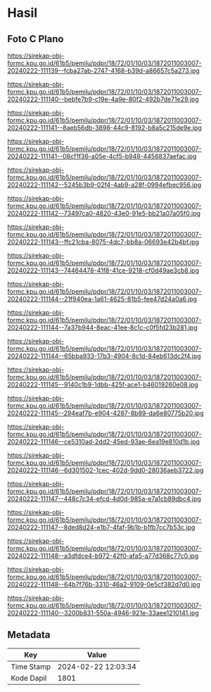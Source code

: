 # Hasil

## Foto C Plano

https://sirekap-obj-formc.kpu.go.id/61b5/pemilu/pdpr/18/72/01/10/03/1872011003007-20240222-111139--fcba27ab-2747-4168-b39d-a86657c5a273.jpg

https://sirekap-obj-formc.kpu.go.id/61b5/pemilu/pdpr/18/72/01/10/03/1872011003007-20240222-111140--bebfe7b9-c19e-4a9e-80f2-492b7de71e29.jpg

https://sirekap-obj-formc.kpu.go.id/61b5/pemilu/pdpr/18/72/01/10/03/1872011003007-20240222-111141--8aeb56db-3898-44c9-8192-b8a5c215de9e.jpg

https://sirekap-obj-formc.kpu.go.id/61b5/pemilu/pdpr/18/72/01/10/03/1872011003007-20240222-111141--08cf1f36-a05e-4cf5-b948-4456837aefac.jpg

https://sirekap-obj-formc.kpu.go.id/61b5/pemilu/pdpr/18/72/01/10/03/1872011003007-20240222-111142--5245b3b9-02f4-4ab9-a28f-0994efbec956.jpg

https://sirekap-obj-formc.kpu.go.id/61b5/pemilu/pdpr/18/72/01/10/03/1872011003007-20240222-111142--73497ca0-4820-43e0-91e5-bb21a07a05f0.jpg

https://sirekap-obj-formc.kpu.go.id/61b5/pemilu/pdpr/18/72/01/10/03/1872011003007-20240222-111143--ffc21cba-8075-4dc7-bb8a-06693e42b4bf.jpg

https://sirekap-obj-formc.kpu.go.id/61b5/pemilu/pdpr/18/72/01/10/03/1872011003007-20240222-111143--74464478-41f8-41ce-9218-cf0d49ae3cb8.jpg

https://sirekap-obj-formc.kpu.go.id/61b5/pemilu/pdpr/18/72/01/10/03/1872011003007-20240222-111144--21f940ea-1a61-4625-81b5-fee47d24a0a6.jpg

https://sirekap-obj-formc.kpu.go.id/61b5/pemilu/pdpr/18/72/01/10/03/1872011003007-20240222-111144--7a37b944-8eac-41ee-8c1c-c0f5fd23b281.jpg

https://sirekap-obj-formc.kpu.go.id/61b5/pemilu/pdpr/18/72/01/10/03/1872011003007-20240222-111144--65bba933-17b3-4904-8c1d-84eb613dc2f4.jpg

https://sirekap-obj-formc.kpu.go.id/61b5/pemilu/pdpr/18/72/01/10/03/1872011003007-20240222-111145--9140c1b9-1dbb-425f-ace1-b46019260e08.jpg

https://sirekap-obj-formc.kpu.go.id/61b5/pemilu/pdpr/18/72/01/10/03/1872011003007-20240222-111145--294eaf7b-e904-4287-8b89-da6e80775b20.jpg

https://sirekap-obj-formc.kpu.go.id/61b5/pemilu/pdpr/18/72/01/10/03/1872011003007-20240222-111146--ce5310ad-2dd2-45ed-93ae-6ea19e810d1b.jpg

https://sirekap-obj-formc.kpu.go.id/61b5/pemilu/pdpr/18/72/01/10/03/1872011003007-20240222-111146--6d301502-1cec-402d-9dd0-28036aeb3722.jpg

https://sirekap-obj-formc.kpu.go.id/61b5/pemilu/pdpr/18/72/01/10/03/1872011003007-20240222-111147--448c7c34-efcd-4d0d-985a-e7a1cb89dbc4.jpg

https://sirekap-obj-formc.kpu.go.id/61b5/pemilu/pdpr/18/72/01/10/03/1872011003007-20240222-111147--8ded8d24-e1b7-4faf-9b1b-b1fb7cc7b53c.jpg

https://sirekap-obj-formc.kpu.go.id/61b5/pemilu/pdpr/18/72/01/10/03/1872011003007-20240222-111148--a3dfdce4-b972-42f0-afa5-a77d368c77c0.jpg

https://sirekap-obj-formc.kpu.go.id/61b5/pemilu/pdpr/18/72/01/10/03/1872011003007-20240222-111148--64b7f76b-3310-46a2-9109-0e5cf382d7d0.jpg

https://sirekap-obj-formc.kpu.go.id/61b5/pemilu/pdpr/18/72/01/10/03/1872011003007-20240222-111140--3200b831-550a-4946-921e-33aee1210141.jpg


## Metadata

| Key        | Value               |
| ---------- | ------------------- |
| Time Stamp | 2024-02-22 12:03:34 |
| Kode Dapil | 1801                |



